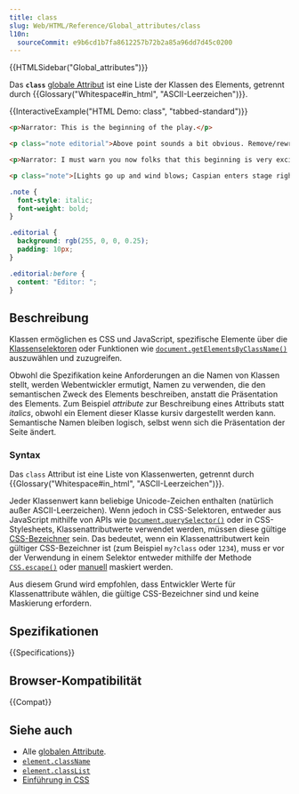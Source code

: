 ```yaml
---
title: class
slug: Web/HTML/Reference/Global_attributes/class
l10n:
  sourceCommit: e9b6cd1b7fa8612257b72b2a85a96dd7d45c0200
---
```


{{HTMLSidebar("Global_attributes")}}

Das **`class`** [globale Attribut](/de/docs/Web/HTML/Reference/Global_attributes) ist eine Liste der Klassen des Elements, getrennt durch {{Glossary("Whitespace#in_html", "ASCII-Leerzeichen")}}.

{{InteractiveExample("HTML Demo: class", "tabbed-standard")}}

```html interactive-example
<p>Narrator: This is the beginning of the play.</p>

<p class="note editorial">Above point sounds a bit obvious. Remove/rewrite?</p>

<p>Narrator: I must warn you now folks that this beginning is very exciting.</p>

<p class="note">[Lights go up and wind blows; Caspian enters stage right]</p>
```

```css interactive-example
.note {
  font-style: italic;
  font-weight: bold;
}

.editorial {
  background: rgb(255, 0, 0, 0.25);
  padding: 10px;
}

.editorial:before {
  content: "Editor: ";
}
```

## Beschreibung

Klassen ermöglichen es CSS und JavaScript, spezifische Elemente über die [Klassenselektoren](/de/docs/Web/CSS/Class_selectors) oder Funktionen wie [`document.getElementsByClassName()`](/de/docs/Web/API/Document/getElementsByClassName) auszuwählen und zuzugreifen.

Obwohl die Spezifikation keine Anforderungen an die Namen von Klassen stellt, werden Webentwickler ermutigt, Namen zu verwenden, die den semantischen Zweck des Elements beschreiben, anstatt die Präsentation des Elements. Zum Beispiel _attribute_ zur Beschreibung eines Attributs statt _italics_, obwohl ein Element dieser Klasse kursiv dargestellt werden kann. Semantische Namen bleiben logisch, selbst wenn sich die Präsentation der Seite ändert.

### Syntax

Das `class` Attribut ist eine Liste von Klassenwerten, getrennt durch {{Glossary("Whitespace#in_html", "ASCII-Leerzeichen")}}.

Jeder Klassenwert kann beliebige Unicode-Zeichen enthalten (natürlich außer ASCII-Leerzeichen). Wenn jedoch in CSS-Selektoren, entweder aus JavaScript mithilfe von APIs wie [`Document.querySelector()`](/de/docs/Web/API/Document/querySelector) oder in CSS-Stylesheets, Klassenattributwerte verwendet werden, müssen diese gültige [CSS-Bezeichner](/de/docs/Web/CSS/ident) sein. Das bedeutet, wenn ein Klassenattributwert kein gültiger CSS-Bezeichner ist (zum Beispiel `my?class` oder `1234`), muss er vor der Verwendung in einem Selektor entweder mithilfe der Methode [`CSS.escape()`](/de/docs/Web/API/CSS/escape_static) oder [manuell](/de/docs/Web/CSS/ident#escaping_characters) maskiert werden.

Aus diesem Grund wird empfohlen, dass Entwickler Werte für Klassenattribute wählen, die gültige CSS-Bezeichner sind und keine Maskierung erfordern.

## Spezifikationen

{{Specifications}}

## Browser-Kompatibilität

{{Compat}}

## Siehe auch

- Alle [globalen Attribute](/de/docs/Web/HTML/Reference/Global_attributes).
- [`element.className`](/de/docs/Web/API/Element/className)
- [`element.classList`](/de/docs/Web/API/Element/classList)
- [Einführung in CSS](/de/docs/Learn_web_development/Core/Styling_basics)
